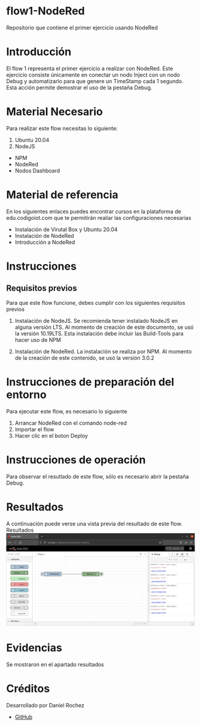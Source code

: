 # flow1-NodeRed
Repositorio que contiene el primer ejercicio usando NodeRed

# Introducción

El flow 1 representa el primer ejercicio a realizar con NodeRed. Este ejercicio consiste únicamente en conectar un nodo Inject con un nodo Debug y automatizarlo para que genere un TimeStamp cada 1 segundo. Esta acción permite demostrar el uso de la pestaña Debug.

# Material Necesario
Para realizar este flow necesitas lo siguiente:

1. Ubuntu 20.04
2. NodeJS
* NPM
* NodeRed
* Nodos Dashboard

# Material de referencia
En los siguientes enlaces puedes encontrar cursos en la plataforma de edu.codigoiot.com que te permitirán realiar las configuraciones necesarias

* Instalación de Virutal Box y Ubuntu 20.04
* Instalación de NodeRed
* Introducción a NodeRed

# Instrucciones
## Requisitos previos
Para que este flow funcione, debes cumplir con los siguientes requisitos previos

1. Instalación de NodeJS. Se recomienda tener instalado NodeJS en alguna versión LTS. Al momento de creación de este documento, se usó la versión 10.19LTS. Esta instalación debe incluir las Build-Tools para hacer uso de NPM

2. Instalación de NodeRed. La instalación se realiza por NPM. Al momento de la creación de este contenido, se usó la versión 3.0.2

# Instrucciones de preparación del entorno
Para ejecutar este flow, es necesario lo siguiente

1. Arrancar NodeRed con el comando node-red
2. Importar el flow
3. Hacer clic en el boton Deploy

# Instrucciones de operación
Para observar el resutlado de este flow, sólo es necesario abrir la pestaña Debug.

# Resultados
A continuación puede verse una vista previa del resultado de este flow.
Resultados
![Cargando](https://github.com/DanielRochez/flow1-NodeRed/blob/main/imagen1.png?raw=true)

# Evidencias
Se mostraron en el apartado resultados

# Créditos
Desarrollado por Daniel Rochez

* [GitHub](https://github.com/DanielRochez)